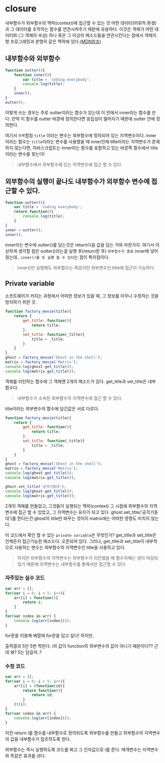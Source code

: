 # closure

내부함수가 외부함수의 맥락(context)에 접근할 수 있는 것 
어떤 데이터(어휘적 환경)과 그 데이터를 조작하는 함수를 연관시켜주기 때문에 유용하다.
이것은 객체가 어떤 데이터와 (그 객체의 속성) 하나 혹은 그 이상의 메소드들을 연관시킨다는 점에서 객체지향 프로그래밍과 분명히 같은 맥락에 있다.([MDN참조](<https://developer.mozilla.org/ko/docs/Web/JavaScript/Guide/Closures>))



## 내부함수와 외부함수
```js
function outter(){
	function inner(){
		var title = 'coding everybody';
		console.log(title);
	}
	inner();
}
outter();
```
이렇게 쓰는 경우는 주로 outter이라는 함수가 있는데 이 안에서 inner라는 함수를 쓴다. 만약 이 함수를 outter 바깥에 정의한다면 응집성이 떨어지기 때문에 outter 안에 정의한다. 

여기서 `주목`할점
`title` 이라는 변수는 외부함수에 정의되어 있는 지역변수이다.
inner이라는 함수는 `title`이라는 변수를 사용했을 때 inner안에 title이라는 지역변수가 존재하지 않는다면,  자바스크립트는 inner라는 함수를 포함하고 있는 바깥쪽 함수에서 title이라는 변수를 찾는다! 

>내부함수에서 외부함수에 있는 지역변수에 접근 할 수 있다. 

## 외부함수의 실행이 끝나도 내부함수가 외부함수 변수에 접근할 수 있다.
```js
function outter(){
	var title = 'coding everybody';
	return function(){
		console.log(title);
	}
}
inner = outter();
inner();
```

inner라는 변수에 outter()를 담는것은 return다음 값을 담는 거와 마찬가지.
여기서 이상하게 생각할 점은 outter()라는걸 실행 후(return한 후) `외부함수가 종료` inner에 넣어줬는데.. `inner()를 또 실행 할 수 있다`는 점이 특이점이다.

> inner()만 실행해도 외부함수는 죽었지만 외부변수인 title에 접근이 가능하다.

## Private variable

소프트웨어가 커지는 과정에서 어떠한 정보가 있을 때,  그 정보를 아무나 수정하는 것을 방지하기 위한 것.

```js
function factory_movie(title){
	return {
		get_title: function(){
			return title;
		},
		set_title: function(_title){
			title = _title;
		}
	}
}
ghost = factory_movie('Ghost in the shell');
matrix = factory_movie('Matrix');
console.log(ghost.get_title());
console.log(matrix.get_title());
```

객체를 리턴하는 함수에 그 객체엔 2개의 메소드가 있다.
get_title과 set_title은 내부 함수다. 

> 내부함수가 소속된 외부함수의 지역변수에 접근 할 수 있다.

title이라는 외부변수의 함수에 담긴값은 서로 다르다.

```js
function factory_movie(title){
	return {
		get_title: function(){
			return title;
		},
		set_title: function(_title){
			title = _title;
		}
	}
}
ghost = factory_movie('Ghost in the shell');
matrix = factory_movie('Matrix');
console.log(ghost.get_title());
console.log(matrix.get_title());

ghost.set_title('공각기동대');
console.log(ghost.get_title());
console.log(matrix.get_title());
```

2개의 객체를 만들었고, 그것들이 실행되는 맥락(context)
그 시점에 외부함수의 지역변수에 접근 할 수 있었고, 그 지역변수는 유지가 되고 있다.
ghost.set_title('공각기동대')를 한다는건 ghost의 title만 바꾸는 것이지 matrix에는 어떠한 영향도 미치지 않는다.  

이 코드에서 확인 할 수 있는 `private variable`은 무엇인가?
get_title과 set_title은 언제든지 접근가능한 메소드다. 오픈되어 있다. 
그러나, get_title과 set_title이 내부적으로 사용하는 변수는 외부함수의 지역변수인 title을 사용하고 있다. 

> 하지만 외부함수의 지역변수는 외부함수가 리턴했을 때 함수자체는 생이 마감되었기 때문에 지역변수는 내부함수를 통해서만 접근할 수 있다.

### 자주있는 실수 코드

```js
var arr = [];
for(var i = 0; i < 5; i++){
    arr[i] = function(){
        return i;
    }
}
for(var index in arr) {
    console.log(arr[index]());
}
```

for문을 이용해 배열에 for문을 담고 싶다! 하지만,

출력결과 5만 5번 찍힌다. i의 값이 function의 외부변수의 값이 아니기 때문이다??
근데 왜? 5는 담길까..? 

### 수정 코드

```js
var arr = [];
for(var i = 0; i < 5; i++){
    arr[i] = (function(id){
        return function(){
            return id;
        }
    })(i);
}
for(var index in arr) {
    console.log(arr[index]());
}
```

이전 return i를 함수를 내부함수로 정의되도록 외부함수를 만들고 외부함수의 지역변수의 값을 내부함수가 참조하도록 한다.

외부함수는 즉시 실행하도록 코드를 짜고 그 인자값으로 i를 준다. 매개변수는 지역변수와 똑같은 효과를 낸다.